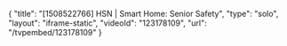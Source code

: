 {
    "title": "[1508522766] HSN | Smart Home: Senior Safety",
    "type": "solo",
    "layout": "iframe-static",
    "videoId": "123178109",
    "url": "\/tvpembed\/123178109"
}